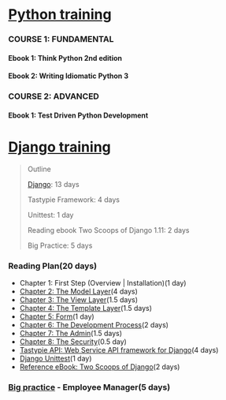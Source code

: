 # [Python training](https://docs.google.com/document/d/1edk8nAhNB1boJ3KMJk4UWFYm5sjut1SAwssrKOJi61Y/edit#)

### COURSE 1: FUNDAMENTAL

#### Ebook 1: Think Python 2nd edition
#### Ebook 2: Writing Idiomatic Python 3


### COURSE 2: ADVANCED

#### Ebook 1: Test Driven Python Development

# [Django training](https://docs.google.com/document/d/1_myX1Jrz5f3F_iuaaJQP70pe9CLSCGGmUHu-_sjJ8-c/edit#)

> Outline
>
   > [Django](https://docs.djangoproject.com/en/2.1/): 13 days
   >
   > Tastypie Framework: 4 days
   >
   > Unittest: 1 day
   >
   > Reading ebook Two Scoops of Django 1.11: 2 days
   >
   > Big Practice: 5 days

### Reading Plan(20 days)
*  Chapter 1: First Step (Overview | Installation)(1 day)
*  [Chapter 2: The Model Layer](https://docs.djangoproject.com/en/2.1/#the-model-layer)(4 days)
*  [Chapter 3: The View Layer](https://docs.djangoproject.com/en/2.1/#the-view-layer)(1.5 days)
*  [Chapter 4: The Template Layer](https://docs.djangoproject.com/en/2.1/#the-template-layer)(1.5 days)
*  [Chapter 5: Form](https://docs.djangoproject.com/en/2.1/#forms)(1 day)
*  [Chapter 6: The Development Process](https://docs.djangoproject.com/en/2.1/#the-development-process)(2 days)
*  [Chapter 7: The Admin](https://docs.djangoproject.com/en/2.1/#the-admin)(1.5 days)
*  [Chapter 8: The Security](https://docs.djangoproject.com/en/2.1/#security)(0.5 day)
*  [Tastypie API: Web Service API framework for Django](http://django-tastypie.readthedocs.org/en/latest/index.html)(4 days)
*  [Django Unittest](http://django-nose.readthedocs.io/en/latest/usage.html)(1 day)
*  [Reference eBook: Two Scoops of Django](https://www.twoscoopspress.com/collections/frontpage/products/two-scoops-of-django-1-11)(2 days)

### [Big practice](https://docs.google.com/document/d/1WGNhPiQ-_CYM4E3hjObP2lIHfNb9083JLAQCJv4otb4/edit) - Employee Manager(5 days)
